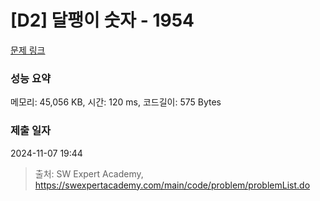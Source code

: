 # [D2] 달팽이 숫자 - 1954 

[문제 링크](https://swexpertacademy.com/main/code/problem/problemDetail.do?contestProbId=AV5PobmqAPoDFAUq) 

### 성능 요약

메모리: 45,056 KB, 시간: 120 ms, 코드길이: 575 Bytes

### 제출 일자

2024-11-07 19:44



> 출처: SW Expert Academy, https://swexpertacademy.com/main/code/problem/problemList.do